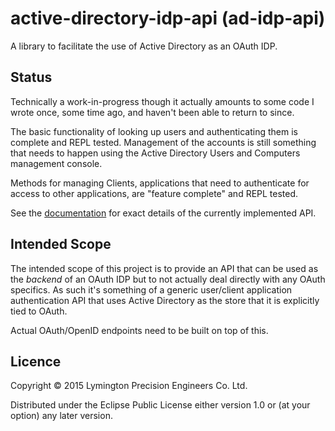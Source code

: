 active-directory-idp-api (ad-idp-api)
=====================================

A library to facilitate the use of Active Directory as an OAuth IDP.

## Status

Technically a work-in-progress though it actually amounts to some code
I wrote once, some time ago, and haven't been able to return to since.

The basic functionality of looking up users and authenticating them is
complete and REPL tested. Management of the accounts is still
something that needs to happen using the Active Directory Users and
Computers management console.

Methods for managing Clients, applications that need to authenticate
for access to other applications, are "feature complete" and REPL
tested.

See the [documentation] for exact details of the currently implemented
API.

[documentation]: http://lymingtonprecision.github.io/active-directory-idp-api/doc/uberdoc.html

## Intended Scope

The intended scope of this project is to provide an API that can be
used as the _backend_ of an OAuth IDP but to not actually deal
directly with any OAuth specifics. As such it's something of a generic
user/client application authentication API that uses Active Directory
as the store that it is explicitly tied to OAuth.

Actual OAuth/OpenID endpoints need to be built on top of this.

## Licence

Copyright © 2015 Lymington Precision Engineers Co. Ltd.

Distributed under the Eclipse Public License either version 1.0 or (at
your option) any later version.
